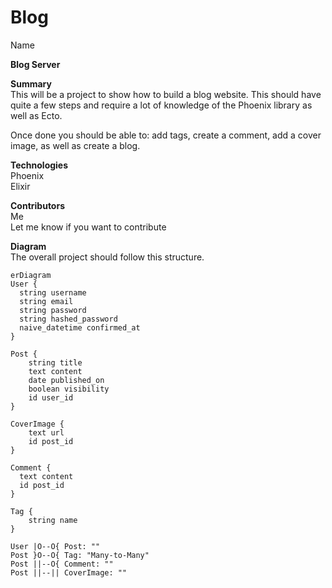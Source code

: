 # Blog  
Name  

**Blog Server**  

**Summary**  
This will be a project to show how to build a blog website. This should have quite a few steps and require a lot of knowledge of the Phoenix library as well as Ecto.  

Once done you should be able to: add tags, create a comment, add a cover image, as well as create a blog.  

**Technologies**  
Phoenix  
Elixir  

**Contributors**  
Me  
Let me know if you want to contribute  

**Diagram**  
The overall project should follow this structure.  
```mermaid
erDiagram
User {
  string username
  string email
  string password
  string hashed_password
  naive_datetime confirmed_at
}

Post {
    string title
    text content
    date published_on
    boolean visibility
    id user_id
}

CoverImage {
    text url
    id post_id
}

Comment {
  text content
  id post_id
}

Tag {
    string name
}

User |O--O{ Post: ""
Post }O--O{ Tag: "Many-to-Many"
Post ||--O{ Comment: ""
Post ||--|| CoverImage: ""
```
